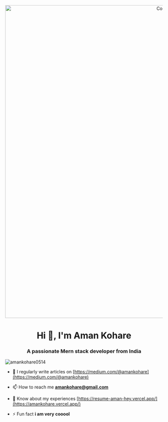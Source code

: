 <div align="center">
  <img src="./amanlogo.png" alt="Coding" width="1000px" align="center">
</div>   
<h1 align="center">Hi 👋, I'm Aman Kohare</h1>
<h3 align="center">A passionate Mern stack developer from India</h3>

<p align="left"> <img src="https://komarev.com/ghpvc/?username=amankohare0514&label=Profile%20views&color=0e75b6&style=flat" alt="amankohare0514" /> </p>


- 📝 I regularly write articles on [https://medium.com/@amankohare](https://medium.com/@amankohare)

- 📫 How to reach me **amankohare@gmail.com**

- 📄 Know about my experiences [https://resume-aman-hey.vercel.app/](https://amankohare.vercel.app/)

- ⚡ Fun fact **i am very cooool**


